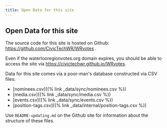 ```yaml
---
title: Open Data for this site
---
```


## Open Data for this site

The source code for this site is hosted on Github:
<https://github.com/CivicTechWR/WRvotes> . 

Even if the waterlooregionvotes.org domain expires, you should be able
to access the site via <https://civictechwr.github.io/WRvotes>.

Data for this site comes via a poor-man's database constructed via CSV
files: 

- [nominees.csv]({% link _data/sync/nominees.csv %})
- [media.csv]({% link _data/sync/media.csv %})
- [events.csv]({% link _data/sync/events.csv %})
- [position-tags.csv]({% link _data/internal/position-tags.csv %})

Use `README-updating.md` on the Github site for information about the
structure of these files. 
